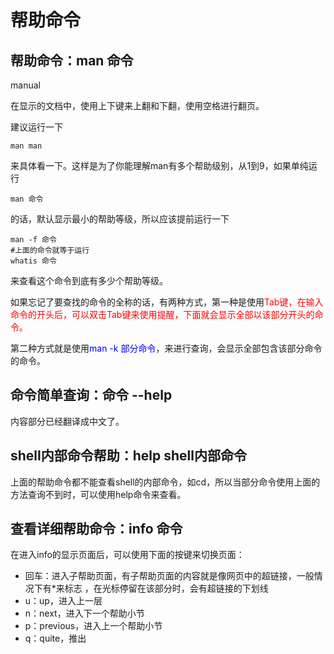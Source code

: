 # 帮助命令

## 帮助命令：man 命令

manual

在显示的文档中，使用上下键来上翻和下翻，使用空格进行翻页。

建议运行一下

    man man

来具体看一下。这样是为了你能理解man有多个帮助级别，从1到9，如果单纯运行

    man 命令

的话，默认显示最小的帮助等级，所以应该提前运行一下

    man -f 命令
    #上面的命令就等于运行
    whatis 命令

来查看这个命令到底有多少个帮助等级。

如果忘记了要查找的命令的全称的话，有两种方式，第一种是使用<font color="red">Tab键，在输入命令的开头后，可以双击Tab键来使用提醒，下面就会显示全部以该部分开头的命令。</font>

第二种方式就是使用<font color="blue">man -k 部分命令</font>，来进行查询，会显示全部包含该部分命令的命令。

## 命令简单查询：命令 --help

内容部分已经翻译成中文了。

## shell内部命令帮助：help shell内部命令

上面的帮助命令都不能查看shell的内部命令，如cd，所以当部分命令使用上面的方法查询不到时，可以使用help命令来查看。

## 查看详细帮助命令：info 命令

在进入info的显示页面后，可以使用下面的按键来切换页面：

- 回车：进入子帮助页面，有子帮助页面的内容就是像网页中的超链接，一般情况下有*来标志 ，在光标停留在该部分时，会有超链接的下划线
- u：up，进入上一层
- n：next，进入下一个帮助小节
- p：previous，进入上一个帮助小节
- q：quite，推出


